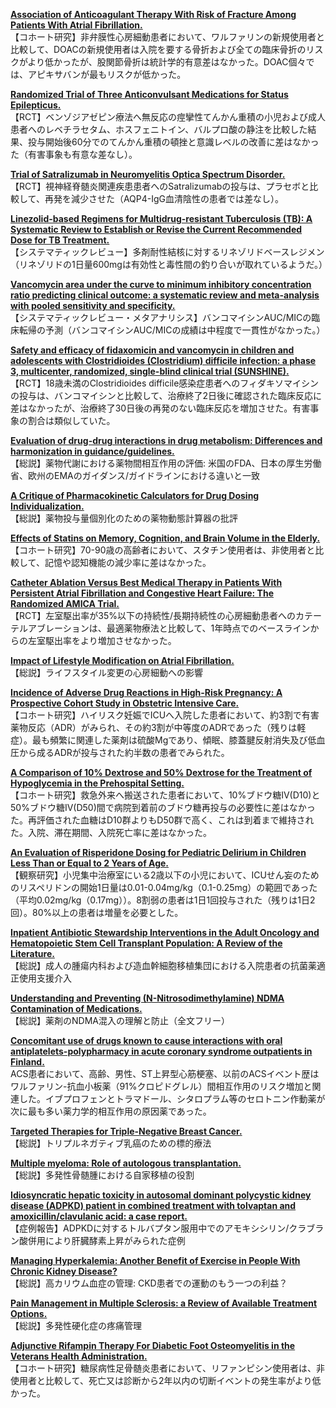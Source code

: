 [**Association of Anticoagulant Therapy With Risk of Fracture Among Patients With Atrial Fibrillation.**](https://www.ncbi.nlm.nih.gov/pubmed/31764956)  
【コホート研究】非弁膜性心房細動患者において、ワルファリンの新規使用者と比較して、DOACの新規使用者は入院を要する骨折および全ての臨床骨折のリスクがより低かったが、股関節骨折は統計学的有意差はなかった。DOAC個々では、アピキサバンが最もリスクが低かった。

[**Randomized Trial of Three Anticonvulsant Medications for Status Epilepticus.**](https://www.ncbi.nlm.nih.gov/pubmed/31774955)  
【RCT】ベンゾジアゼピン療法へ無反応の痙攣性てんかん重積の小児および成人患者へのレベチラセタム、ホスフェニトイン、バルプロ酸の静注を比較した結果、投与開始後60分でのてんかん重積の頓挫と意識レベルの改善に差はなかった（有害事象も有意な差なし）。

[**Trial of Satralizumab in Neuromyelitis Optica Spectrum Disorder.**](https://www.ncbi.nlm.nih.gov/pubmed/31774956)  
【RCT】視神経脊髄炎関連疾患患者へのSatralizumabの投与は、プラセボと比較して、再発を減少させた（AQP4-IgG血清陰性の患者では差なし）。

[**Linezolid-based Regimens for Multidrug-resistant Tuberculosis (TB): A Systematic Review to Establish or Revise the Current Recommended Dose for TB Treatment.**](https://www.ncbi.nlm.nih.gov/pubmed/30496467)  
【システマティックレビュー】多剤耐性結核に対するリネゾリドベースレジメン（リネゾリドの1日量600mgは有効性と毒性間の釣り合いが取れているようだ。）

[**Vancomycin area under the curve to minimum inhibitory concentration ratio predicting clinical outcome: a systematic review and meta-analysis with pooled sensitivity and specificity.**](https://www.ncbi.nlm.nih.gov/pubmed/31756451)  
【システマティックレビュー・メタアナリシス】バンコマイシンAUC/MICの臨床転帰の予測（バンコマイシンAUC/MICの成績は中程度で一貫性がなかった。）

[**Safety and efficacy of fidaxomicin and vancomycin in children and adolescents with Clostridioides (Clostridium) difficile infection: a phase 3, multicenter, randomized, single-blind clinical trial (SUNSHINE).**](https://www.ncbi.nlm.nih.gov/pubmed/31773143)  
【RCT】18歳未満のClostridioides difficile感染症患者へのフィダキソマイシンの投与は、バンコマイシンと比較して、治療終了2日後に確認された臨床反応に差はなかったが、治療終了30日後の再発のない臨床反応を増加させた。有害事象の割合は類似していた。

[**Evaluation of drug-drug interactions in drug metabolism: Differences and harmonization in guidance/guidelines.**](https://www.ncbi.nlm.nih.gov/pubmed/31757749)  
【総説】薬物代謝における薬物間相互作用の評価: 米国のFDA、日本の厚生労働省、欧州のEMAのガイダンス/ガイドラインにおける違いと一致

[**A Critique of Pharmacokinetic Calculators for Drug Dosing Individualization.**](https://www.ncbi.nlm.nih.gov/pubmed/31773426)  
【総説】薬物投与量個別化のための薬物動態計算器の批評

[**Effects of Statins on Memory, Cognition, and Brain Volume in the Elderly.**](https://www.ncbi.nlm.nih.gov/pubmed/31753200)  
【コホート研究】70-90歳の高齢者において、スタチン使用者は、非使用者と比較して、記憶や認知機能の減少率に差はなかった。

[**Catheter Ablation Versus Best Medical Therapy in Patients With Persistent Atrial Fibrillation and Congestive Heart Failure: The Randomized AMICA Trial.**](https://www.ncbi.nlm.nih.gov/pubmed/31760819)  
【RCT】左室駆出率が35%以下の持続性/長期持続性の心房細動患者へのカテーテルアブレーションは、最適薬物療法と比較して、1年時点でのベースラインからの左室駆出率をより増加させなかった。

[**Impact of Lifestyle Modification on Atrial Fibrillation.**](https://www.ncbi.nlm.nih.gov/pubmed/31761147)  
【総説】ライフスタイル変更の心房細動への影響

[**Incidence of Adverse Drug Reactions in High-Risk Pregnancy: A Prospective Cohort Study in Obstetric Intensive Care.**](https://www.ncbi.nlm.nih.gov/pubmed/31768575)  
【コホート研究】ハイリスク妊娠でICUへ入院した患者において、約3割で有害薬物反応（ADR）がみられ、その約3割が中等度のADRであった（残りは軽症）。最も頻繁に関連した薬剤は硫酸Mgであり、傾眠、膝蓋腱反射消失及び低血圧から成るADRが投与された約半数の患者でみられた。

[**A Comparison of 10% Dextrose and 50% Dextrose for the Treatment of Hypoglycemia in the Prehospital Setting.**](https://www.ncbi.nlm.nih.gov/pubmed/31769338)  
【コホート研究】救急外来へ搬送された患者において、10%ブドウ糖IV(D10)と50%ブドウ糖IV(D50)間で病院到着前のブドウ糖再投与の必要性に差はなかった。再評価された血糖はD10群よりもD50群で高く、これは到着まで維持された。入院、滞在期間、入院死亡率に差はなかった。

[**An Evaluation of Risperidone Dosing for Pediatric Delirium in Children Less Than or Equal to 2 Years of Age.**](https://www.ncbi.nlm.nih.gov/pubmed/31771334)  
【観察研究】小児集中治療室にいる2歳以下の小児において、ICUせん妄のためのリスペリドンの開始1日量は0.01-0.04mg/kg（0.1-0.25mg）の範囲であった（平均0.02mg/kg（0.17mg））。8割弱の患者は1日1回投与された（残りは1日2回）。80%以上の患者は増量を必要とした。

[**Inpatient Antibiotic Stewardship Interventions in the Adult Oncology and Hematopoietic Stem Cell Transplant Population: A Review of the Literature.**](https://www.ncbi.nlm.nih.gov/pubmed/31771337)  
【総説】成人の腫瘍内科および造血幹細胞移植集団における入院患者の抗菌薬適正使用支援介入

[**Understanding and Preventing (N-Nitrosodimethylamine) NDMA Contamination of Medications.**](https://www.ncbi.nlm.nih.gov/pubmed/31771343)  
【総説】薬剤のNDMA混入の理解と防止（全文フリー）

[**Concomitant use of drugs known to cause interactions with oral antiplatelets-polypharmacy in acute coronary syndrome outpatients in Finland.**](https://www.ncbi.nlm.nih.gov/pubmed/31773191)  
ACS患者において、高齢、男性、ST上昇型心筋梗塞、以前のACSイベント歴はワルファリン-抗血小板薬（91%クロピドグレル）間相互作用のリスク増加と関連した。イブプロフェンとトラマドール、シタロプラム等のセロトニン作動薬が次に最も多い薬力学的相互作用の原因薬であった。

[**Targeted Therapies for Triple-Negative Breast Cancer.**](https://www.ncbi.nlm.nih.gov/pubmed/31754897)  
【総説】トリプルネガティブ乳癌のための標的療法

[**Multiple myeloma: Role of autologous transplantation.**](https://www.ncbi.nlm.nih.gov/pubmed/31770695)  
【総説】多発性骨髄腫における自家移植の役割

[**Idiosyncratic hepatic toxicity in autosomal dominant polycystic kidney disease (ADPKD) patient in combined treatment with tolvaptan and amoxicillin/clavulanic acid: a case report.**](https://www.ncbi.nlm.nih.gov/pubmed/31752750)  
【症例報告】ADPKDに対するトルバプタン服用中でのアモキシシリン/クラブラン酸併用により肝臓酵素上昇がみられた症例

[**Managing Hyperkalemia: Another Benefit of Exercise in People With Chronic Kidney Disease?**](https://www.ncbi.nlm.nih.gov/pubmed/31767517)  
【総説】高カリウム血症の管理: CKD患者での運動のもう一つの利益？

[**Pain Management in Multiple Sclerosis: a Review of Available Treatment Options.**](https://www.ncbi.nlm.nih.gov/pubmed/31773455)  
【総説】多発性硬化症の疼痛管理

[**Adjunctive Rifampin Therapy For Diabetic Foot Osteomyelitis in the Veterans Health Administration.**](https://www.ncbi.nlm.nih.gov/pubmed/31755948)  
【コホート研究】糖尿病性足骨髄炎患者において、リファンピシン使用者は、非使用者と比較して、死亡又は診断から2年以内の切断イベントの発生率がより低かった。